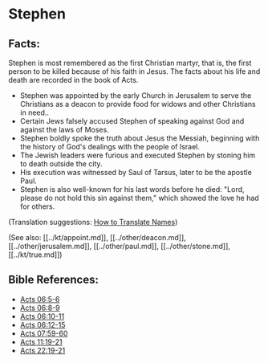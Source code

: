 # Stephen #

## Facts: ##

Stephen is most remembered as the first Christian martyr, that is, the first person to be killed because of his faith in Jesus. The facts about his life and death are recorded in the book of Acts.

* Stephen was appointed by the early Church in Jerusalem to serve the Christians as a deacon to provide food for widows and other Christians in need..
* Certain Jews falsely accused Stephen of speaking against God and against the laws of Moses.
* Stephen boldly spoke the truth about Jesus the Messiah, beginning with the history of God's dealings with the people of Israel.
* The Jewish leaders were furious and executed Stephen by stoning him to death outside the city.
* His execution was witnessed by Saul of Tarsus, later to be the apostle Paul.
* Stephen is also well-known for his last words before he died: "Lord, please do not hold this sin against them," which showed the love he had for others.

(Translation suggestions: [How to Translate Names](en/ta-vol1/translate/man/translate-names))

(See also: [[../kt/appoint.md]], [[../other/deacon.md]], [[../other/jerusalem.md]], [[../other/paul.md]], [[../other/stone.md]], [[../kt/true.md]])

## Bible References: ##

* [Acts 06:5-6](en/tn/act/help/06/05)
* [Acts 06:8-9](en/tn/act/help/06/08)
* [Acts 06:10-11](en/tn/act/help/06/10)
* [Acts 06:12-15](en/tn/act/help/06/12)
* [Acts 07:59-60](en/tn/act/help/07/59)
* [Acts 11:19-21](en/tn/act/help/11/19)
* [Acts 22:19-21](en/tn/act/help/22/19)
